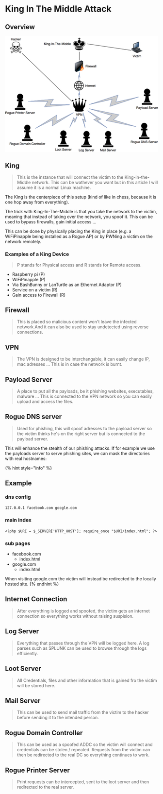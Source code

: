 # King In The Middle Attack

## Overview

![King In The Middle Network](../.gitbook/assets/king-in-the-middle-5.png)

## King

> This is the instance that will connect the victim to the King-in-the-Middle network. This can be wathever you want but in this article I will assume it is a normal Linux machine.

The King is the centerpiece of this setup \(kind of like in chess, because it is one hop away from everything\).

The trick with King-In-The-Middle is that you take the network to the victim, meaning that instead of taking over the network, you spoof it. This can be used to bypass firewalls, gain initial access ...

This can be done by physically placing the King in place \(e.g. a WiFiPinapple being installed as a Rogue AP\) or by PWNing a victim on the network remotely.

### Examples of a King Device

> P stands for Physical access and R stands for Remote access.

* Raspberry pi \(P\)
* WiFiPinapple \(P\)
* Via BashBunny or LanTurtle as an Ethernet Adaptor \(P\)
* Service on a victim \(R\)
* Gain access to Firewall \(R\)

## Firewall

> This is placed so malicious content won't leave the infected network.And it can also be used to stay undetected using reverse connections.

## VPN

> The VPN is designed to be interchangable, it can easily change IP, mac adresses ... This is in case the network is burnt.

## Payload Server

> A place to put all the payloads, be it phishing websites, executables, malware ... This is connected to the VPN network so you can easily upload and access the files.

## Rogue DNS server

> Used for phishing, this will spoof adresses to the payload server so the victim thinks he's on the right server but is connected to the payload server.

This will enhance the stealth of our phishing attacks. If for example we use the payloads server to serve phishing sites, we can mask the directories with real hostnames: 

{% hint style="info" %}
## Example

### dns config

`127.0.0.1 facebook.com google.com`

### main index

`<?php $URI = $_SERVER['HTTP_HOST']; require_once "$URI/index.html"; ?>`

### sub pages

* facebook.com
  * index.html
* google.com
  * index.html

When visiting google.com the victim will instead be redirected to the locally hosted site.
{% endhint %}

## Internet Connection

> After everything is logged and spoofed, the victim gets an internet connection so everything works without raising suspision.

## Log Server

> Everything that passes through the VPN will be logged here. A log parses such as SPLUNK can be used to browse through the logs efficiently.

## Loot Server

> All Credentials, files and other information that is gained fro the victim will be stored here.

## Mail Server

> This can be used to send mail traffic from the victim to the hacker before sending it to the intended person.

## Rogue Domain Controller

> This can be used as a spoofed ADDC so the victim will connect and credentials can be stolen / repeated. Requests from the victim can then be redirected to the real DC so everything continues to work.

## Rogue Printer Server

> Print requests can be intercepted, sent to the loot server and then redirected to the real server.

